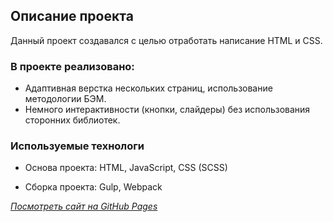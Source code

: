 ## Описание проекта

Данный проект создавался с целью отработать написание HTML и CSS.

### В проекте реализовано:

- Адаптивная верстка нескольких страниц, использование методологии БЭМ.
- Немного интерактивности (кнопки, слайдеры) без использования сторонних библиотек.

### Используемые технологи

- Основа проекта: HTML, JavaScript, CSS (SCSS)

- Сборка проекта: Gulp, Webpack

_[Посмотреть сайт на GitHub Pages](https://lightness322.github.io/Landing-JS_multiPages/)_
